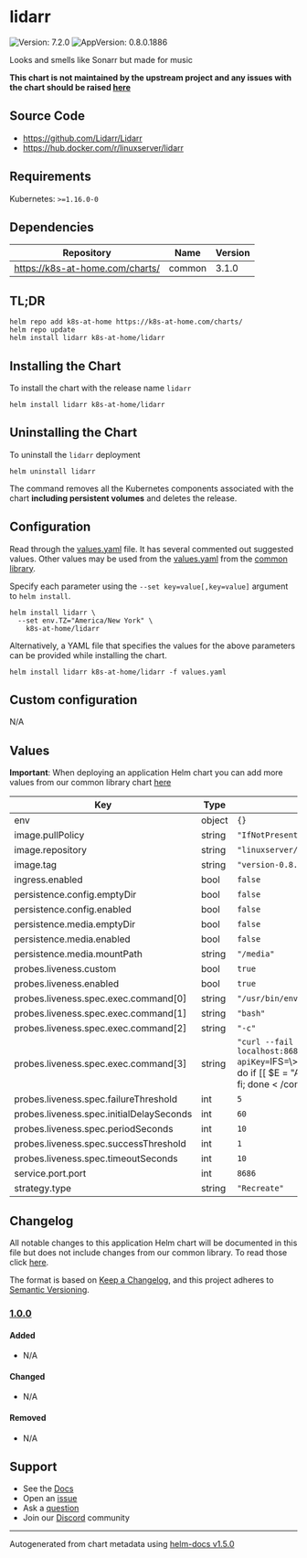 # lidarr

![Version: 7.2.0](https://img.shields.io/badge/Version-7.2.0-informational?style=flat-square) ![AppVersion: 0.8.0.1886](https://img.shields.io/badge/AppVersion-0.8.0.1886-informational?style=flat-square)

Looks and smells like Sonarr but made for music

**This chart is not maintained by the upstream project and any issues with the chart should be raised [here](https://github.com/k8s-at-home/charts/issues/new/choose)**

## Source Code

* <https://github.com/Lidarr/Lidarr>
* <https://hub.docker.com/r/linuxserver/lidarr>

## Requirements

Kubernetes: `>=1.16.0-0`

## Dependencies

| Repository | Name | Version |
|------------|------|---------|
| https://k8s-at-home.com/charts/ | common | 3.1.0 |

## TL;DR

```console
helm repo add k8s-at-home https://k8s-at-home.com/charts/
helm repo update
helm install lidarr k8s-at-home/lidarr
```

## Installing the Chart

To install the chart with the release name `lidarr`

```console
helm install lidarr k8s-at-home/lidarr
```

## Uninstalling the Chart

To uninstall the `lidarr` deployment

```console
helm uninstall lidarr
```

The command removes all the Kubernetes components associated with the chart **including persistent volumes** and deletes the release.

## Configuration

Read through the [values.yaml](./values.yaml) file. It has several commented out suggested values.
Other values may be used from the [values.yaml](../common/values.yaml) from the [common library](../common).

Specify each parameter using the `--set key=value[,key=value]` argument to `helm install`.

```console
helm install lidarr \
  --set env.TZ="America/New York" \
    k8s-at-home/lidarr
```

Alternatively, a YAML file that specifies the values for the above parameters can be provided while installing the chart.

```console
helm install lidarr k8s-at-home/lidarr -f values.yaml
```

## Custom configuration

N/A

## Values

**Important**: When deploying an application Helm chart you can add more values from our common library chart [here](https://github.com/k8s-at-home/charts/tree/master/charts/common/)

| Key | Type | Default | Description |
|-----|------|---------|-------------|
| env | object | `{}` |  |
| image.pullPolicy | string | `"IfNotPresent"` |  |
| image.repository | string | `"linuxserver/lidarr"` |  |
| image.tag | string | `"version-0.8.0.1886"` |  |
| ingress.enabled | bool | `false` |  |
| persistence.config.emptyDir | bool | `false` |  |
| persistence.config.enabled | bool | `false` |  |
| persistence.media.emptyDir | bool | `false` |  |
| persistence.media.enabled | bool | `false` |  |
| persistence.media.mountPath | string | `"/media"` |  |
| probes.liveness.custom | bool | `true` |  |
| probes.liveness.enabled | bool | `true` |  |
| probes.liveness.spec.exec.command[0] | string | `"/usr/bin/env"` |  |
| probes.liveness.spec.exec.command[1] | string | `"bash"` |  |
| probes.liveness.spec.exec.command[2] | string | `"-c"` |  |
| probes.liveness.spec.exec.command[3] | string | `"curl --fail localhost:8686/api/v1/system/status?apiKey=`IFS=\\> && while read -d \\< E C; do if [[ $E = \"ApiKey\" ]]; then echo $C; fi; done < /config/config.xml`"` |  |
| probes.liveness.spec.failureThreshold | int | `5` |  |
| probes.liveness.spec.initialDelaySeconds | int | `60` |  |
| probes.liveness.spec.periodSeconds | int | `10` |  |
| probes.liveness.spec.successThreshold | int | `1` |  |
| probes.liveness.spec.timeoutSeconds | int | `10` |  |
| service.port.port | int | `8686` |  |
| strategy.type | string | `"Recreate"` |  |

## Changelog

All notable changes to this application Helm chart will be documented in this file but does not include changes from our common library. To read those click [here](https://github.com/k8s-at-home/charts/tree/master/charts/common/README.md#Changelog).

The format is based on [Keep a Changelog](https://keepachangelog.com/en/1.0.0/), and this project adheres to [Semantic Versioning](https://semver.org/spec/v2.0.0.html).

### [1.0.0]

#### Added

- N/A

#### Changed

- N/A

#### Removed

- N/A

[1.0.0]: #1.0.0

## Support

- See the [Docs](https://docs.k8s-at-home.com/our-helm-charts/getting-started/)
- Open an [issue](https://github.com/k8s-at-home/charts/issues/new/choose)
- Ask a [question](https://github.com/k8s-at-home/organization/discussions)
- Join our [Discord](https://discord.gg/sTMX7Vh) community

----------------------------------------------
Autogenerated from chart metadata using [helm-docs v1.5.0](https://github.com/norwoodj/helm-docs/releases/v1.5.0)